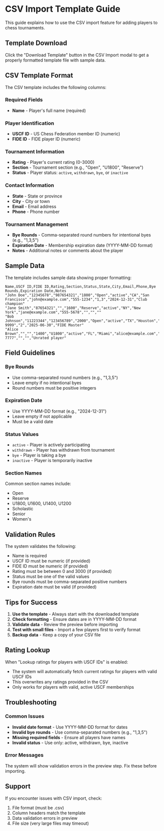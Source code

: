 # CSV Import Template Guide

This guide explains how to use the CSV import feature for adding players to chess tournaments.

## Template Download

Click the "Download Template" button in the CSV Import modal to get a properly formatted template file with sample data.

## CSV Template Format

The CSV template includes the following columns:

### Required Fields
- **Name** - Player's full name (required)

### Player Identification
- **USCF ID** - US Chess Federation member ID (numeric)
- **FIDE ID** - FIDE player ID (numeric)

### Tournament Information
- **Rating** - Player's current rating (0-3000)
- **Section** - Tournament section (e.g., "Open", "U1800", "Reserve")
- **Status** - Player status: `active`, `withdrawn`, `bye`, or `inactive`

### Contact Information
- **State** - State or province
- **City** - City or town
- **Email** - Email address
- **Phone** - Phone number

### Tournament Management
- **Bye Rounds** - Comma-separated round numbers for intentional byes (e.g., "1,3,5")
- **Expiration Date** - Membership expiration date (YYYY-MM-DD format)
- **Notes** - Additional notes or comments about the player

## Sample Data

The template includes sample data showing proper formatting:

```csv
Name,USCF ID,FIDE ID,Rating,Section,Status,State,City,Email,Phone,Bye Rounds,Expiration Date,Notes
"John Doe","12345678","987654321","1800","Open","active","CA","San Francisco","john@example.com","555-1234","1,3","2024-12-31","Club champion"
"Jane Smith","87654321","","1600","Reserve","active","NY","New York","jane@example.com","555-5678","","",""
"Bob Johnson","11223344","123456789","2000","Open","active","TX","Houston","bob@example.com","555-9999","2","2025-06-30","FIDE Master"
"Alice Brown","","","1400","U1800","active","FL","Miami","alice@example.com","555-7777","","","Unrated player"
```

## Field Guidelines

### Bye Rounds
- Use comma-separated round numbers (e.g., "1,3,5")
- Leave empty if no intentional byes
- Round numbers must be positive integers

### Expiration Date
- Use YYYY-MM-DD format (e.g., "2024-12-31")
- Leave empty if not applicable
- Must be a valid date

### Status Values
- `active` - Player is actively participating
- `withdrawn` - Player has withdrawn from tournament
- `bye` - Player is taking a bye
- `inactive` - Player is temporarily inactive

### Section Names
Common section names include:
- Open
- Reserve
- U1800, U1600, U1400, U1200
- Scholastic
- Senior
- Women's

## Validation Rules

The system validates the following:
- Name is required
- USCF ID must be numeric (if provided)
- FIDE ID must be numeric (if provided)
- Rating must be between 0 and 3000 (if provided)
- Status must be one of the valid values
- Bye rounds must be comma-separated positive numbers
- Expiration date must be valid (if provided)

## Tips for Success

1. **Use the template** - Always start with the downloaded template
2. **Check formatting** - Ensure dates are in YYYY-MM-DD format
3. **Validate data** - Review the preview before importing
4. **Test with small files** - Import a few players first to verify format
5. **Backup data** - Keep a copy of your CSV file

## Rating Lookup

When "Lookup ratings for players with USCF IDs" is enabled:
- The system will automatically fetch current ratings for players with valid USCF IDs
- This overwrites any ratings provided in the CSV
- Only works for players with valid, active USCF memberships

## Troubleshooting

### Common Issues
- **Invalid date format** - Use YYYY-MM-DD format for dates
- **Invalid bye rounds** - Use comma-separated numbers (e.g., "1,3,5")
- **Missing required fields** - Ensure all players have names
- **Invalid status** - Use only: active, withdrawn, bye, inactive

### Error Messages
The system will show validation errors in the preview step. Fix these before importing.

## Support

If you encounter issues with CSV import, check:
1. File format (must be .csv)
2. Column headers match the template
3. Data validation errors in preview
4. File size (very large files may timeout)
